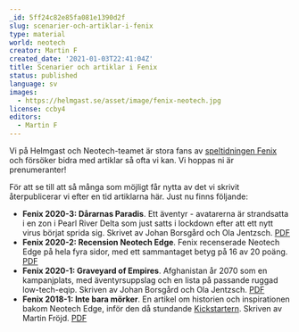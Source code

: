 ```yaml
---
_id: 5ff24c82e85fa081e1390d2f
slug: scenarier-och-artiklar-i-fenix
type: material
world: neotech
creator: Martin F
created_date: '2021-01-03T22:41:04Z'
title: Scenarier och artiklar i Fenix
status: published
language: sv
images:
  - https://helmgast.se/asset/image/fenix-neotech.jpg
license: ccby4
editors:
  - Martin F
---
```

Vi på Helmgast och Neotech-teamet är stora fans av [speltidningen Fenix](http://www.speltidningen.se/) och försöker bidra med artiklar så ofta vi kan. Vi hoppas ni är prenumeranter!

För att se till att så många som möjligt får nytta av det vi skrivit återpublicerar vi efter en tid artiklarna här. Just nu finns följande:

*   **Fenix 2020-3: Dårarnas Paradis**. Ett äventyr - avatarerna är strandsatta i en zon i Pearl River Delta som just satts i lockdown efter att ett nytt virus börjat sprida sig. Skrivet av Johan Borsgård och Ola Jentzsch. [PDF](https://helmgast.se/asset/link/neotech-fenix-3-2020.pdf)
*   **Fenix 2020-2: Recension Neotech Edge**. Fenix recenserade Neotech Edge på hela fyra sidor, med ett sammantaget betyg på 16 av 20 poäng. [PDF](https://helmgast.se/asset/link/fenix-220-neotech-edge.pdf)
*   **Fenix 2020-1: Graveyard of Empires**. Afghanistan år 2070 som en kampanjplats, med äventyrsuppslag och en lista på passande ruggad low-tech-eqip. Skriven av Johan Borsgård och Ola Jentzsch. [PDF](https://helmgast.se/asset/link/neotech-fenix-1-2020.pdf)
*   **Fenix 2018-1: Inte bara mörker**. En artikel om historien och inspirationen bakom Neotech Edge, inför den då stundande [Kickstartern](https://www.kickstarter.com/projects/helmgast/neotech-edge-reboot-av-det-klassiska-cyberpunk-rol). Skriven av Martin Fröjd. [PDF](https://helmgast.se/asset/link/neotech-fenix-1-2018.pdf)
